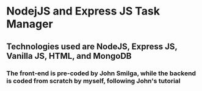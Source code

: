 # NodejJS and Express JS Task Manager
## Technologies used are NodeJS, Express JS, Vanilla JS, HTML, and MongoDB
### The front-end is pre-coded by John Smilga, while the backend is coded from scratch by myself, following John's tutorial
